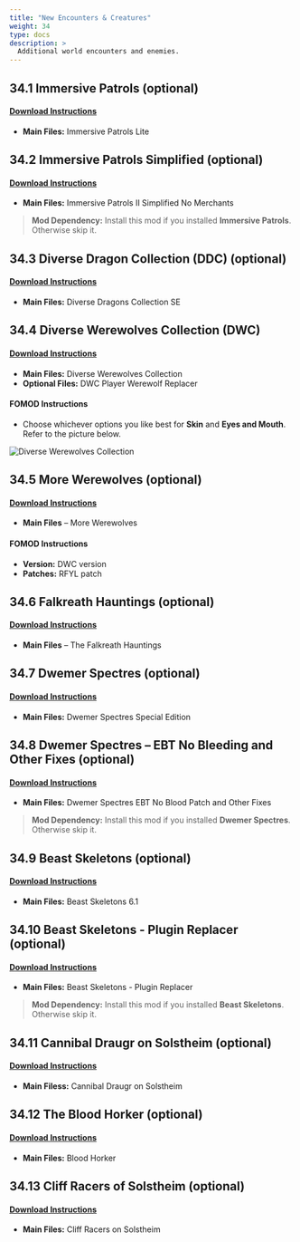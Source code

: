 ```yaml
---
title: "New Encounters & Creatures"
weight: 34
type: docs
description: >
  Additional world encounters and enemies.
---
```


## 34.1 Immersive Patrols (optional)

#### [Download Instructions](https://www.nexusmods.com/skyrimspecialedition/mods/718?tab=files)

* **Main Files:** Immersive Patrols Lite

## 34.2 Immersive Patrols Simplified (optional)

#### [Download Instructions](https://www.nexusmods.com/skyrimspecialedition/mods/32765?tab=files)

* **Main Files:** Immersive Patrols II Simplified No Merchants

> **Mod Dependency:** Install this mod if you installed **Immersive Patrols**. Otherwise skip it. 

## 34.3 Diverse Dragon Collection (DDC) (optional)

#### [Download Instructions](https://www.nexusmods.com/skyrimspecialedition/mods/695?tab=files)

* **Main Files:** Diverse Dragons Collection SE

## 34.4 Diverse Werewolves Collection (DWC)

#### [Download Instructions](https://www.nexusmods.com/skyrimspecialedition/mods/7009?tab=files)

* **Main Files:** Diverse Werewolves Collection
* **Optional Files:** DWC Player Werewolf Replacer

#### FOMOD Instructions

* Choose whichever options you like best for **Skin** and **Eyes and Mouth**. Refer to the picture below.

![Diverse Werewolves Collection](/Pictures/mod_installation/diverse_werewolves_collection.png)

## 34.5 More Werewolves (optional)

#### [Download Instructions](https://www.nexusmods.com/skyrimspecialedition/mods/7259?tab=files)

* **Main Files** – More Werewolves

#### FOMOD Instructions

* **Version:** DWC version
* **Patches:** RFYL patch

## 34.6 Falkreath Hauntings (optional)

#### [Download Instructions](https://www.nexusmods.com/skyrimspecialedition/mods/20733?tab=files)

* **Main Files** – The Falkreath Hauntings

## 34.7 Dwemer Spectres (optional)

#### [Download Instructions](https://www.nexusmods.com/skyrimspecialedition/mods/8016?tab=files)

* **Main Files:** Dwemer Spectres Special Edition

## 34.8 Dwemer Spectres – EBT No Bleeding and Other Fixes (optional)

#### [Download Instructions](https://www.nexusmods.com/skyrimspecialedition/mods/26954?tab=files)

* **Main Files:** Dwemer Spectres EBT No Blood Patch and Other Fixes

> **Mod Dependency:** Install this mod if you installed **Dwemer Spectres**. Otherwise skip it. 

## 34.9 Beast Skeletons (optional)

#### [Download Instructions](https://www.nexusmods.com/skyrimspecialedition/mods/517?tab=files)

* **Main Files:** Beast Skeletons 6.1

## 34.10 Beast Skeletons - Plugin Replacer (optional)

#### [Download Instructions](https://www.nexusmods.com/skyrimspecialedition/mods/26092?tab=files)

* **Main Files:** Beast Skeletons - Plugin Replacer

> **Mod Dependency:** Install this mod if you installed **Beast Skeletons**. Otherwise skip it.

## 34.11 Cannibal Draugr on Solstheim (optional)

#### [Download Instructions](https://www.nexusmods.com/skyrimspecialedition/mods/21238?tab=files)

* **Main Filess:** Cannibal Draugr on Solstheim

## 34.12 The Blood Horker (optional)

#### [Download Instructions](https://www.nexusmods.com/skyrimspecialedition/mods/13938?tab=files)

* **Main Files:** Blood Horker

## 34.13 Cliff Racers of Solstheim (optional)

#### [Download Instructions](https://www.nexusmods.com/skyrimspecialedition/mods/2168?tab=files)

* **Main Files:** Cliff Racers on Solstheim
